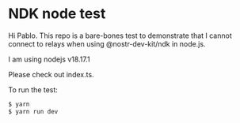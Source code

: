 # NDK node test

Hi Pablo. This repo is a bare-bones test to demonstrate that I cannot connect to relays when using @nostr-dev-kit/ndk in node.js.

I am using nodejs v18.17.1

Please check out index.ts.

To run the test:

```javascript
$ yarn
$ yarn run dev
```